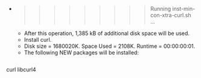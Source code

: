 * >>>>>>>>> Running inst-min-con-xtra-curl.sh ...
  * After this operation, 1,385 kB of additional disk space will be used.
  * Install curl.
  * Disk size = 1680020K. Space Used = 2108K. Runtime = 00:00:00:01.
  * The following NEW packages will be installed:
  ```bash
curl libcurl4
  ```
